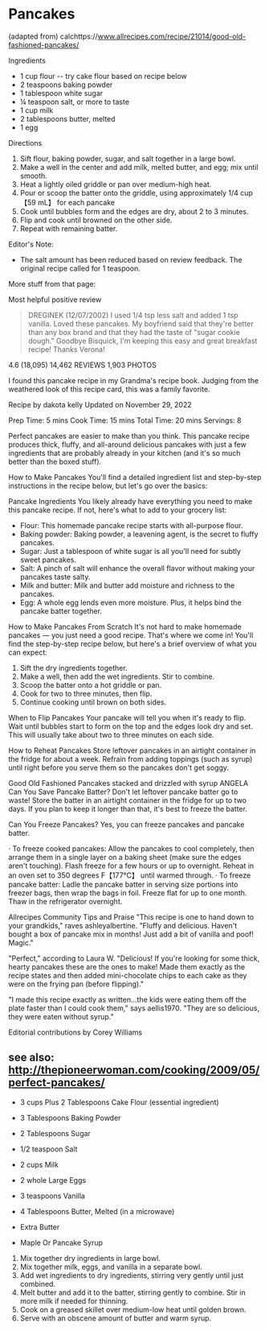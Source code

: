 # Pancakes

(adapted from) calchttps://www.allrecipes.com/recipe/21014/good-old-fashioned-pancakes/

Ingredients

* 1 cup flour -- try cake flour based on recipe below
* 2 teaspoons baking powder
* 1 tablespoon white sugar
* ¼ teaspoon salt, or more to taste
* 1 cup milk
* 2 tablespoons butter, melted
* 1 egg

Directions

1. Sift flour, baking powder, sugar, and salt together in a large bowl. 
2. Make a well in the center and add milk, melted butter, and egg; mix until smooth.
3. Heat a lightly oiled griddle or pan over medium-high heat.
4. Pour or scoop the batter onto the griddle, using approximately 1/4 cup【59 mL】 for each pancake
5. Cook until bubbles form and the edges are dry, about 2 to 3 minutes.
6. Flip and cook until browned on the other side. 
7. Repeat with remaining batter.

Editor's Note:

* The salt amount has been reduced based on review feedback. The original recipe called for 1 teaspoon.

More stuff from that page:

Most helpful positive review
> DREGINEK
> (12/07/2002)
> I used 1/4 tsp less salt and added 1 tsp vanilla. Loved these pancakes. My boyfriend said that they're better than any
> box brand and that they had the taste of "sugar cookie dough." Goodbye Bisquick, I'm keeping this easy and great
> breakfast recipe! Thanks Verona!


4.6
(18,095)
14,462 REVIEWS
1,903 PHOTOS

I found this pancake recipe in my Grandma's recipe book. Judging from the weathered look of this recipe card, this was a
family favorite.

Recipe by dakota kelly Updated on November 29, 2022

Prep Time: 5 mins
Cook Time: 15 mins
Total Time: 20 mins
Servings: 8

Perfect pancakes are easier to make than you think. This pancake recipe produces thick, fluffy, and all-around delicious
pancakes with just a few ingredients that are probably already in your kitchen (and it's so much better than the boxed
stuff).

How to Make Pancakes
You'll find a detailed ingredient list and step-by-step instructions in the recipe below, but let's go over the basics:

Pancake Ingredients
You likely already have everything you need to make this pancake recipe. If not, here's what to add to your grocery
list:

* Flour: This homemade pancake recipe starts with all-purpose flour.
* Baking powder: Baking powder, a leavening agent, is the secret to fluffy pancakes.
* Sugar: Just a tablespoon of white sugar is all you'll need for subtly sweet pancakes.
* Salt: A pinch of salt will enhance the overall flavor without making your pancakes taste salty.
* Milk and butter: Milk and butter add moisture and richness to the pancakes.
* Egg: A whole egg lends even more moisture. Plus, it helps bind the pancake batter together.

How to Make Pancakes From Scratch
It's not hard to make homemade pancakes — you just need a good recipe. That's where we come in! You'll find the
step-by-step recipe below, but here's a brief overview of what you can expect:

1. Sift the dry ingredients together.
2. Make a well, then add the wet ingredients. Stir to combine.
3. Scoop the batter onto a hot griddle or pan.
4. Cook for two to three minutes, then flip.
5. Continue cooking until brown on both sides.

When to Flip Pancakes
Your pancake will tell you when it's ready to flip. Wait until bubbles start to form on the top and the edges look dry
and set. This will usually take about two to three minutes on each side.

How to Reheat Pancakes
Store leftover pancakes in an airtight container in the fridge for about a week. Refrain from adding toppings (such as
syrup) until right before you serve them so the pancakes don't get soggy.

Good Old Fashioned Pancakes stacked and drizzled with syrup
ANGELA
Can You Save Pancake Batter?
Don't let leftover pancake batter go to waste! Store the batter in an airtight container in the fridge for up to two
days. If you plan to keep it longer than that, it's best to freeze the batter.

Can You Freeze Pancakes?
Yes, you can freeze pancakes and pancake batter.

· To freeze cooked pancakes: Allow the pancakes to cool completely, then arrange them in a single layer on a baking
sheet (make sure the edges aren't touching). Flash freeze for a few hours or up to overnight. Reheat in an oven set to
350 degrees F【177°C】 until warmed through.
· To freeze pancake batter: Ladle the pancake batter in serving size portions into freezer bags, then wrap the bags in
foil. Freeze flat for up to one month. Thaw in the refrigerator overnight.

Allrecipes Community Tips and Praise
"This recipe is one to hand down to your grandkids," raves ashleyalbertine. "Fluffy and delicious. Haven't bought a box
of pancake mix in months! Just add a bit of vanilla and poof! Magic."

"Perfect," according to Laura W. "Delicious! If you're looking for some thick, hearty pancakes these are the ones to
make! Made them exactly as the recipe states and then added mini-chocolate chips to each cake as they were on the frying
pan (before flipping)."

"I made this recipe exactly as written...the kids were eating them off the plate faster than I could cook them," says
aellis1970. "They are so delicious, they were eaten without syrup."

Editorial contributions by Corey Williams

## see also: http://thepioneerwoman.com/cooking/2009/05/perfect-pancakes/

* 3 cups Plus 2 Tablespoons Cake Flour (essential ingredient)
* 3 Tablespoons Baking Powder
* 2 Tablespoons Sugar
* 1/2 teaspoon Salt

* 2 cups Milk
* 2 whole Large Eggs
* 3 teaspoons Vanilla

* 4 Tablespoons Butter, Melted (in a microwave)
* Extra Butter
* Maple Or Pancake Syrup

1. Mix together dry ingredients in large bowl.
2. Mix together milk, eggs, and vanilla in a separate bowl.
3. Add wet ingredients to dry ingredients, stirring very gently until just combined.
4. Melt butter and add it to the batter, stirring gently to combine. Stir in more milk if needed for thinning.
5. Cook on a greased skillet over medium-low heat until golden brown.
6. Serve with an obscene amount of butter and warm syrup.
